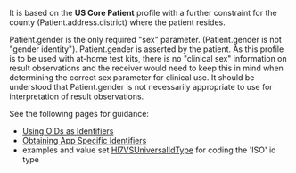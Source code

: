It is based on the **US Core Patient** profile with a further constraint for the county (Patient.address.district) where the patient resides.

Patient.gender is the only required "sex" parameter. (Patient.gender is not "gender identity"). Patient.gender is asserted by the patient. As this profile is to be used with at-home test kits, there is no "clinical sex" information on result observations and the receiver would need to keep this in mind when determining the correct sex parameter for clinical use. It should be understood that Patient.gender is not necessarily appropriate to use for interpretation of result observations.

See the following pages for guidance:
 * [Using OIDs as Identifiers](technical_guidance.html#using-oids-as-identifiers)
 * [Obtaining App Specific Identifiers](https://build.fhir.org/ig/HL7/home-lab-report/getting_started.html#sender-specific-fields)
 * examples and value set [Hl7VSUniversalIdType](http://terminology.hl7.org/ValueSet/v2-0301) for coding the 'ISO' id type